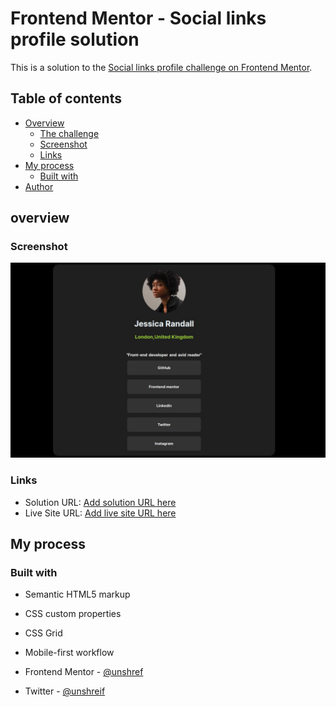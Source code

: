 # Frontend Mentor - Social links profile solution

This is a solution to the [Social links profile challenge on Frontend Mentor](https://www.frontendmentor.io/challenges/social-links-profile-UG32l9m6dQ). 

## Table of contents

- [Overview](#overview)
  - [The challenge](#the-challenge)
  - [Screenshot](#screenshot)
  - [Links](#links)
- [My process](#my-process)
  - [Built with](#built-with)
- [Author](#author)

## overview
### Screenshot

![](desktop.jpg)



### Links

- Solution URL: [Add solution URL here](https://github.com/unshreif/social-media-links)
- Live Site URL: [Add live site URL here](https://social-media-links-three.vercel.app/)

## My process

### Built with

- Semantic HTML5 markup
- CSS custom properties
- CSS Grid
- Mobile-first workflow


- Frontend Mentor - [@unshref](https://www.frontendmentor.io/profile/unshreif)
- Twitter - [@unshreif](https://www.twitter.com/unshreif)
